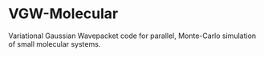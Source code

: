 # VGW-Molecular
Variational Gaussian Wavepacket code for parallel, Monte-Carlo simulation of small molecular systems.
